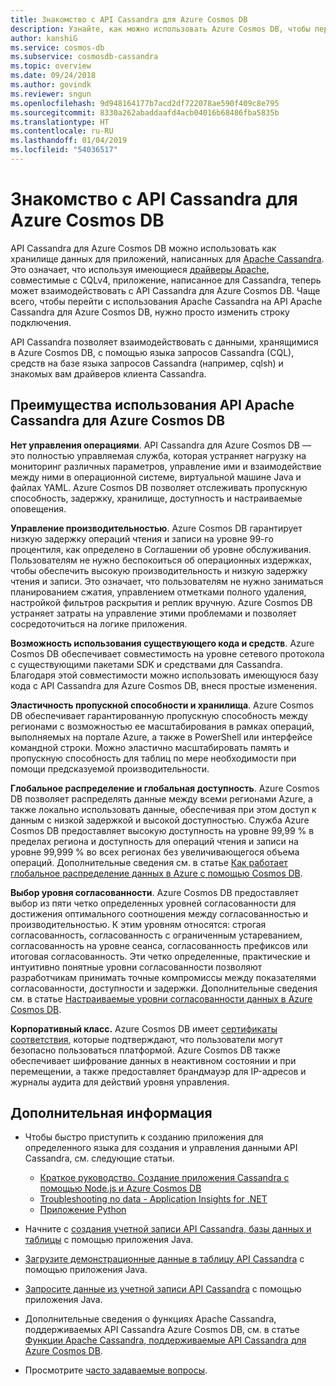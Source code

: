 ```yaml
---
title: Знакомство с API Cassandra для Azure Cosmos DB
description: Узнайте, как можно использовать Azure Cosmos DB, чтобы перемещать существующие приложения или создавать новые с помощью API Cassandra, используя знакомые вам средства CQL и драйверы Cassandra.
author: kanshiG
ms.service: cosmos-db
ms.subservice: cosmosdb-cassandra
ms.topic: overview
ms.date: 09/24/2018
ms.author: govindk
ms.reviewer: sngun
ms.openlocfilehash: 9d948164177b7acd2df722078ae590f409c8e795
ms.sourcegitcommit: 8330a262abaddaafd4acb04016b68486fba5835b
ms.translationtype: HT
ms.contentlocale: ru-RU
ms.lasthandoff: 01/04/2019
ms.locfileid: "54036517"
---
```

# <a name="introduction-to-the-azure-cosmos-db-cassandra-api"></a>Знакомство с API Cassandra для Azure Cosmos DB

API Cassandra для Azure Cosmos DB можно использовать как хранилище данных для приложений, написанных для [Apache Cassandra](https://cassandra.apache.org/). Это означает, что используя имеющиеся [драйверы Apache](https://cassandra.apache.org/doc/latest/getting_started/drivers.html?highlight=driver), совместимые с CQLv4, приложение, написанное для Cassandra, теперь может взаимодействовать с API Cassandra для Azure Cosmos DB. Чаще всего, чтобы перейти с использования Apache Cassandra на API Apache Cassandra для Azure Cosmos DB, нужно просто изменить строку подключения. 

API Cassandra позволяет взаимодействовать с данными, хранящимися в Azure Cosmos DB, с помощью языка запросов Cassandra (CQL), средств на базе языка запросов Cassandra (например, cqlsh) и знакомых вам драйверов клиента Cassandra.

## <a name="what-is-the-benefit-of-using-apache-cassandra-api-for-azure-cosmos-db"></a>Преимущества использования API Apache Cassandra для Azure Cosmos DB

**Нет управления операциями**. API Cassandra для Azure Cosmos DB — это полностью управляемая служба, которая устраняет нагрузку на мониторинг различных параметров, управление ими и взаимодействие между ними в операционной системе, виртуальной машине Java и файлах YAML. Azure Cosmos DB позволяет отслеживать пропускную способность, задержку, хранилище, доступность и настраиваемые оповещения.

**Управление производительностью**. Azure Cosmos DB гарантирует низкую задержку операций чтения и записи на уровне 99-го процентиля, как определено в Соглашении об уровне обслуживания. Пользователям не нужно беспокоиться об операционных издержках, чтобы обеспечить высокую производительность и низкую задержку чтения и записи. Это означает, что пользователям не нужно заниматься планированием сжатия, управлением отметками полного удаления, настройкой фильтров раскрытия и реплик вручную. Azure Cosmos DB устраняет затраты на управление этими проблемами и позволяет сосредоточиться на логике приложения.

**Возможность использования существующего кода и средств**. Azure Cosmos DB обеспечивает совместимость на уровне сетевого протокола с существующими пакетами SDK и средствами для Cassandra. Благодаря этой совместимости можно использовать имеющуюся базу кода с API Cassandra для Azure Cosmos DB, внеся простые изменения.

**Эластичность пропускной способности и хранилища**. Azure Cosmos DB обеспечивает гарантированную пропускную способность между регионами с возможностью ее масштабирования в рамках операций, выполняемых на портале Azure, а также в PowerShell или интерфейсе командной строки. Можно эластично масштабировать память и пропускную способность для таблиц по мере необходимости при помощи предсказуемой производительности.

**Глобальное распределение и глобальная доступность**. Azure Cosmos DB позволяет распределять данные между всеми регионами Azure, а также локально использовать данные, обеспечивая при этом доступ к данным с низкой задержкой и высокой доступностью. Служба Azure Cosmos DB предоставляет высокую доступность на уровне 99,99 % в пределах региона и доступность для операций чтения и записи на уровне 99,999 % во всех регионах без увеличивающегося объема операций. Дополнительные сведения см. в статье [Как работает глобальное распределение данных в Azure с помощью Cosmos DB](distribute-data-globally.md). 

**Выбор уровня согласованности**. Azure Cosmos DB предоставляет выбор из пяти четко определенных уровней согласованности для достижения оптимального соотношения между согласованностью и производительностью. К этим уровням относятся: строгая согласованность, согласованность с ограниченным устареванием, согласованность на уровне сеанса, согласованность префиксов или итоговая согласованность. Эти четко определенные, практические и интуитивно понятные уровни согласованности позволяют разработчикам принимать точные компромиссы между показателями согласованности, доступности и задержки. Дополнительные сведения см. в статье [Настраиваемые уровни согласованности данных в Azure Cosmos DB](consistency-levels.md). 

**Корпоративный класс.** Azure Cosmos DB имеет [сертификаты соответствия](https://www.microsoft.com/trustcenter), которые подтверждают, что пользователи могут безопасно пользоваться платформой. Azure Cosmos DB также обеспечивает шифрование данных в неактивном состоянии и при перемещении, а также предоставляет брандмауэр для IP-адресов и журналы аудита для действий уровня управления.

## <a name="next-steps"></a>Дополнительная информация

* Чтобы быстро приступить к созданию приложения для определенного языка для создания и управления данными API Cassandra, см. следующие статьи.
  - [Краткое руководство. Создание приложения Cassandra с помощью Node.js и Azure Cosmos DB](create-cassandra-nodejs.md)
  - [Troubleshooting no data - Application Insights for .NET](create-cassandra-dotnet.md)
  - [Приложение Python](create-cassandra-python.md)

* Начните с [создания учетной записи API Cassandra, базы данных и таблицы](create-cassandra-api-account-java.md) с помощью приложения Java.

* [Загрузите демонстрационные данные в таблицу API Cassandra](cassandra-api-load-data.md) с помощью приложения Java.

* [Запросите данные из учетной записи API Cassandra](cassandra-api-query-data.md) с помощью приложения Java.

* Дополнительные сведения о функциях Apache Cassandra, поддерживаемых API Cassandra Azure Cosmos DB, см. в статье [Функции Apache Cassandra, поддерживаемые API Cassandra для Azure Cosmos DB](cassandra-support.md).

* Просмотрите [часто задаваемые вопросы](faq.md#cassandra).
